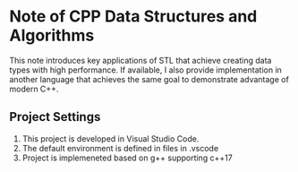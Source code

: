 # Note of CPP Data Structures and Algorithms

This note introduces key applications of STL that achieve creating data types with high performance. If available, I also provide implementation in another language that achieves the same goal to demonstrate advantage of modern C++.

## Project Settings
1. This project is developed in Visual Studio Code.
2. The default environment is defined in files in .vscode
3. Project is implemeneted based on g++ supporting c++17
